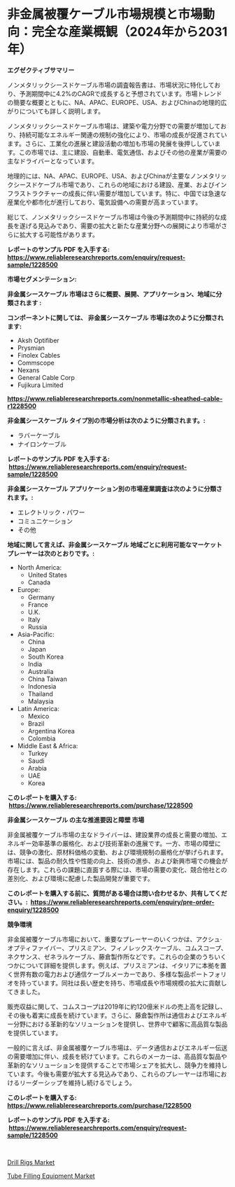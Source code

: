 <p><h1>非金属被覆ケーブル市場規模と市場動向：完全な産業概観（2024年から2031年）</h1></p><p><strong>エグゼクティブサマリー</strong></p>
<p><p>ノンメタリックシースドケーブル市場の調査報告書は、市場状況に特化しており、予測期間中に4.2%のCAGRで成長すると予想されています。市場トレンドの簡要な概要とともに、NA、APAC、EUROPE、USA、およびChinaの地理的広がりについても詳しく説明します。</p><p>ノンメタリックシースドケーブル市場は、建築や電力分野での需要が増加しており、持続可能なエネルギー関連の規制の強化により、市場の成長が促進されています。さらに、工業化の進展と建設活動の増加も市場の発展を後押ししています。この市場では、主に建設、自動車、電気通信、およびその他の産業が需要の主なドライバーとなっています。</p><p>地理的には、NA、APAC、EUROPE、USA、およびChinaが主要なノンメタリックシースドケーブル市場であり、これらの地域における建設、産業、およびインフラストラクチャーの成長に伴い需要が増加しています。特に、中国では急速な産業化や都市化が進行しており、電気設備への需要が高まっています。</p><p>総じて、ノンメタリックシースドケーブル市場は今後の予測期間中に持続的な成長を遂げる見込みであり、需要の拡大と新たな産業分野への展開により市場がさらに拡大する可能性があります。</p></p>
<p><strong>レポートのサンプル PDF を入手する: <a href="https://www.reliableresearchreports.com/enquiry/request-sample/1228500">https://www.reliableresearchreports.com/enquiry/request-sample/1228500</a></strong></p>
<p><strong>市場セグメンテーション:</strong></p>
<p><strong> 非金属シースケーブル 市場はさらに概要、展開、アプリケーション、地域に分類されます :</strong></p>
<p><strong>コンポーネントに関しては、 非金属シースケーブル 市場は次のように分類されます: &nbsp;</strong></p>
<p><ul><li>Aksh Optifiber</li><li>Prysmian</li><li>Finolex Cables</li><li>Commscope</li><li>Nexans</li><li>General Cable Corp</li><li>Fujikura Limited</li></ul></p>
<p><strong><a href="https://www.reliableresearchreports.com/nonmetallic-sheathed-cable-r1228500">https://www.reliableresearchreports.com/nonmetallic-sheathed-cable-r1228500</a></strong></p>
<p><strong> 非金属シースケーブル タイプ別の市場分析は次のように分類されます。:</strong></p>
<p><ul><li>ラバーケーブル</li><li>ナイロンケーブル</li></ul></p>
<p><strong>レポートのサンプル PDF を入手する: &nbsp;<a href="https://www.reliableresearchreports.com/enquiry/request-sample/1228500">https://www.reliableresearchreports.com/enquiry/request-sample/1228500</a></strong></p>
<p><strong> 非金属シースケーブル アプリケーション別の市場産業調査は次のように分類されます。:</strong></p>
<p><ul><li>エレクトリック・パワー</li><li>コミュニケーション</li><li>その他</li></ul></p>
<p><strong>地域に関して言えば、非金属シースケーブル 地域ごとに利用可能なマーケットプレーヤーは次のとおりです。:</strong></p>
<p><ul>
    <li>
        North America:
        <ul>
            <li>United States</li>
            <li>Canada</li>
        </ul>
    </li>
    <li>
        Europe:
        <ul>
            <li>Germany</li>
            <li>France</li>
            <li>U.K.</li>
            <li>Italy</li>
            <li>Russia</li>
        </ul>
    </li>
    <li>
        Asia-Pacific:
        <ul>
            <li>China</li>
            <li>Japan</li>
            <li>South Korea</li>
            <li>India</li>
            <li>Australia</li>
            <li>China Taiwan</li>
            <li>Indonesia</li>
            <li>Thailand</li>
            <li>Malaysia</li>
        </ul>
    </li>
    <li>
        Latin America:
        <ul>
            <li>Mexico</li>
            <li>Brazil</li>
            <li>Argentina Korea</li>
            <li>Colombia</li>
        </ul>
    </li>
    <li>
        Middle East & Africa:
        <ul>
            <li>Turkey</li>
            <li>Saudi</li>
            <li>Arabia</li>
            <li>UAE</li>
            <li>Korea</li>
        </ul>
    </li>
    </ul></p>
<p><strong>このレポートを購入する: &nbsp;<a href="https://www.reliableresearchreports.com/purchase/1228500">https://www.reliableresearchreports.com/purchase/1228500</a></strong></p>
<p><strong>非金属シースケーブル の主な推進要因と障壁 市場</strong></p>
<p><p>非金属被覆ケーブル市場の主なドライバーは、建設業界の成長と需要の増加、エネルギー効率基準の厳格化、および技術革新の進展です。一方、市場の障壁には、競争の激化、原材料価格の変動、および環境規制の厳格化が挙げられます。市場には、製品の耐久性や性能の向上、技術の進歩、および新興市場での機会が存在します。これらの課題に直面する際には、市場の需要の変化、競合他社との差別化、および環境に配慮した製品開発が重要です。</p></p>
<p><strong>このレポートを購入する前に、質問がある場合は問い合わせるか、共有してください。:&nbsp; <a href="https://www.reliableresearchreports.com/enquiry/pre-order-enquiry/1228500">https://www.reliableresearchreports.com/enquiry/pre-order-enquiry/1228500</a></strong></p>
<p><strong>競争環境</strong></p>
<p><p>非金属被覆ケーブル市場において、重要なプレーヤーのいくつかは、アクシュ·オプティファイバー、プリスミアン、フィノレックス·ケーブル、コムスコープ、ネクサンス、ゼネラルケーブル、藤倉製作所などです。これらの企業のうちいくつかについて詳細を提供します。例えば、プリスミアンは、イタリアに本拠を置く世界有数の電力および通信ケーブルメーカーであり、多様な製品ポートフォリオを持っています。同社は長い歴史を持ち、市場成長や市場規模の拡大に貢献してきました。</p><p>販売収益に関して、コムスコープは2019年に約120億米ドルの売上高を記録し、その後も着実に成長を続けています。さらに、藤倉製作所は通信およびエネルギー分野における革新的なソリューションを提供し、世界中で顧客に高品質な製品を提供しています。</p><p>一般的に言えば、非金属被覆ケーブル市場は、データ通信およびエネルギー伝送の需要増加に伴い、成長を続けています。これらのメーカーは、高品質な製品や革新的なソリューションを提供することで市場シェアを拡大し、競争力を維持しています。今後も需要が拡大する見込みであり、これらのプレーヤーは市場におけるリーダーシップを維持し続けるでしょう。</p></p>
<p><strong>このレポートを購入する: &nbsp; <a href="https://www.reliableresearchreports.com/purchase/1228500">https://www.reliableresearchreports.com/purchase/1228500</a></strong></p>
<p><strong>レポートのサンプル PDF を入手する: &nbsp;<a href="https://www.reliableresearchreports.com/enquiry/request-sample/1228500">https://www.reliableresearchreports.com/enquiry/request-sample/1228500</a></strong><strong></strong></p>
<p>&nbsp;</p>
<p><p><a href="https://github.com/brenzgnarento/Market-Research-Report-List-2/blob/main/drill-rigs-market.md">Drill Rigs Market</a></p><p><a href="https://github.com/jerrycopelandthomaswsqd8q/Market-Research-Report-List-2/blob/main/tube-filling-equipment-market.md">Tube Filling Equipment Market</a></p></p>
